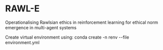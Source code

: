 # RAWL-E
Operationalising Rawlsian ethics in reinforcement learning for ethical norm emergence in multi-agent systems

Create virtual environment using: 
conda create -n renv --file environment.yml
